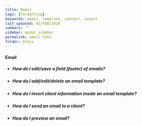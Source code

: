 ```yaml
---
title: Email
tags: [formatting]
keywords: email, template, contact, insert
last_updated: 01/FEB/2020
summary: ""
sidebar: mydoc_sidebar
permalink: email.html
folder: Orbis
---
```

#### Email
- ##### How do I edit/save a field (footer) of emails?
- ##### How do I add/edit/delete an email template?
- ##### How do I insert client information inside an email template?
- ##### How do I send an email to a client?
- ##### How do I preview an email?



